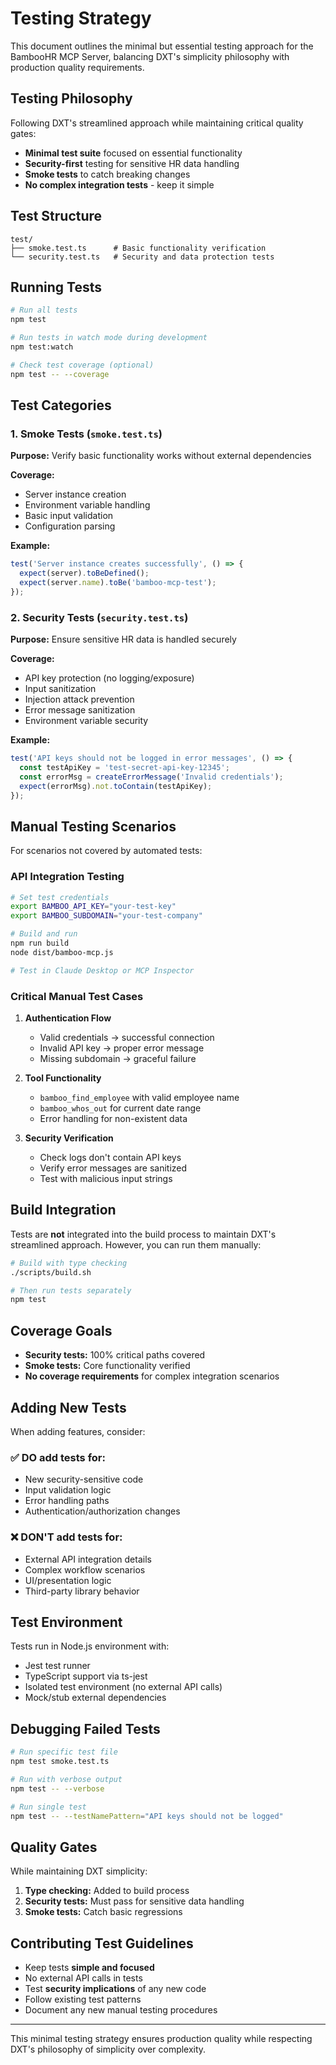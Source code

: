 # Testing Strategy

This document outlines the minimal but essential testing approach for the BambooHR MCP Server, balancing DXT's simplicity philosophy with production quality requirements.

## Testing Philosophy

Following DXT's streamlined approach while maintaining critical quality gates:

- **Minimal test suite** focused on essential functionality
- **Security-first** testing for sensitive HR data handling
- **Smoke tests** to catch breaking changes
- **No complex integration tests** - keep it simple

## Test Structure

```
test/
├── smoke.test.ts      # Basic functionality verification
└── security.test.ts   # Security and data protection tests
```

## Running Tests

```bash
# Run all tests
npm test

# Run tests in watch mode during development
npm test:watch

# Check test coverage (optional)
npm test -- --coverage
```

## Test Categories

### 1. Smoke Tests (`smoke.test.ts`)

**Purpose:** Verify basic functionality works without external dependencies

**Coverage:**

- Server instance creation
- Environment variable handling
- Basic input validation
- Configuration parsing

**Example:**

```typescript
test('Server instance creates successfully', () => {
  expect(server).toBeDefined();
  expect(server.name).toBe('bamboo-mcp-test');
});
```

### 2. Security Tests (`security.test.ts`)

**Purpose:** Ensure sensitive HR data is handled securely

**Coverage:**

- API key protection (no logging/exposure)
- Input sanitization
- Injection attack prevention
- Error message sanitization
- Environment variable security

**Example:**

```typescript
test('API keys should not be logged in error messages', () => {
  const testApiKey = 'test-secret-api-key-12345';
  const errorMsg = createErrorMessage('Invalid credentials');
  expect(errorMsg).not.toContain(testApiKey);
});
```

## Manual Testing Scenarios

For scenarios not covered by automated tests:

### API Integration Testing

```bash
# Set test credentials
export BAMBOO_API_KEY="your-test-key"
export BAMBOO_SUBDOMAIN="your-test-company"

# Build and run
npm run build
node dist/bamboo-mcp.js

# Test in Claude Desktop or MCP Inspector
```

### Critical Manual Test Cases

1. **Authentication Flow**
   - Valid credentials → successful connection
   - Invalid API key → proper error message
   - Missing subdomain → graceful failure

2. **Tool Functionality**
   - `bamboo_find_employee` with valid employee name
   - `bamboo_whos_out` for current date range
   - Error handling for non-existent data

3. **Security Verification**
   - Check logs don't contain API keys
   - Verify error messages are sanitized
   - Test with malicious input strings

## Build Integration

Tests are **not** integrated into the build process to maintain DXT's streamlined approach. However, you can run them manually:

```bash
# Build with type checking
./scripts/build.sh

# Then run tests separately
npm test
```

## Coverage Goals

- **Security tests:** 100% critical paths covered
- **Smoke tests:** Core functionality verified
- **No coverage requirements** for complex integration scenarios

## Adding New Tests

When adding features, consider:

### ✅ DO add tests for:

- New security-sensitive code
- Input validation logic
- Error handling paths
- Authentication/authorization changes

### ❌ DON'T add tests for:

- External API integration details
- Complex workflow scenarios
- UI/presentation logic
- Third-party library behavior

## Test Environment

Tests run in Node.js environment with:

- Jest test runner
- TypeScript support via ts-jest
- Isolated test environment (no external API calls)
- Mock/stub external dependencies

## Debugging Failed Tests

```bash
# Run specific test file
npm test smoke.test.ts

# Run with verbose output
npm test -- --verbose

# Run single test
npm test -- --testNamePattern="API keys should not be logged"
```

## Quality Gates

While maintaining DXT simplicity:

1. **Type checking:** Added to build process
2. **Security tests:** Must pass for sensitive data handling
3. **Smoke tests:** Catch basic regressions

## Contributing Test Guidelines

- Keep tests **simple and focused**
- No external API calls in tests
- Test **security implications** of any new code
- Follow existing test patterns
- Document any new manual testing procedures

---

This minimal testing strategy ensures production quality while respecting DXT's philosophy of simplicity over complexity.
